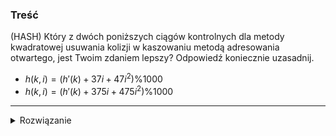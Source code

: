### Treść
(HASH)
Który z dwóch poniższych ciągów kontrolnych dla metody kwadratowej usuwania kolizji w kaszowaniu metodą adresowania otwartego, jest Twoim zdaniem lepszy? Odpowiedź koniecznie uzasadnij.
- $h(k,i) = (h'(k)+37i+47i^2)$%$1000$
- $h(k,i) = (h'(k)+375i+475i^2)$%$1000$

------
<details><summary>Rozwiązanie</summary>
<p>
